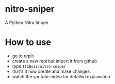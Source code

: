 # nitro-sniper
A Python Nitro Sniper

# How to use
- go to replit
- create a new repl but import it from github
- type `ItzBoiz/nitro-sniper`
- that's it now create and make changes.
- watch the youtube video for detailed explanation
